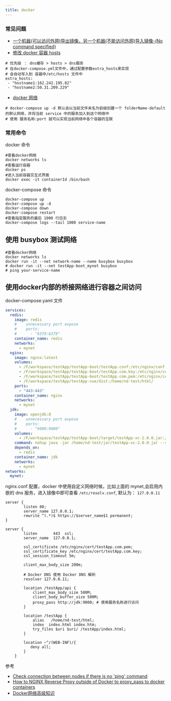 ```yaml
---
title: docker
---
```


### 常见问题

- [一个机器(可以访问外网)导出镜像，另一个机器(不能访问外网)导入镜像-(No command specified)](https://blog.csdn.net/nexus124/article/details/104995251)
- [修改 docker 容器 hosts](https://blog.csdn.net/benben_2015/article/details/88426438)

```shell
# 优先级 ： dns缓存 > hosts > dns服务
# 在docker-compose.yml文件中，通过配置参数extra_hosts来实现
# 会自动写入到 容器中/etc/hosts 文件中
extra_hosts:
 - "hostname1:162.242.195.82"
 - "hostname2:50.31.209.229"
```

- [docker 网络](https://blog.51cto.com/u_13270164/3012377)

````shell
# docker-compose up -d 默认会以当前文件夹名为前缀创建一个 folderName-default 的默认网络，并将当前 service 中的服务加入到这个网络中
# 使用 服务名称:port 就可以实现当前网络中各个容器的互联
````

### 常用命令

docker 命令

```shell
#查看docker网络
docker networks ls
#查看运行容器
docker ps 
#进入当前容器交互式界面
docker exec -it containerId /bin/bash
```

docker-compose 命令

```shell
docker-compose up
docker-compose up -d
docker-compose down
docker-compose restart
#查看指定服务的最后 1000 行日志
docker-compose logs --tail 1000 service-name
```

## 使用 busybox 测试网络

```shell
#查看docker网络
docker networks ls
docker run -it --net network-name --name busybox busybox
# docker run -it --net testApp-boot_mynet busybox
# ping your-service-name
```

## 使用docker内部的桥接网络进行容器之间访问

docker-compose.yaml 文件

```yaml
services:
  redis:
    image: redis
    #    unnecessary port expose
    #    ports:
    #      - "6379:6379"
    container_name: redis
    networks:
      - mynet
  nginx:
    image: nginx:latest
    volumes:
      - /F/workspace/testApp/testApp-boot/testApp.conf:/etc/nginx/conf.d/testApp.conf
      - /F/workspace/testApp/testApp-boot/testApp.com.key:/etc/nginx/cert/testApp.com.key
      - /F/workspace/testApp/testApp-boot/testApp.com.pem:/etc/nginx/cert/testApp.com.pem
      - /F/workspace/testApp/testApp-vue/dist:/home/nd-test/html/
    ports:
      - "443:443"
    container_name: nginx
    networks:
      - mynet
  jdk:
    image: openjdk:8
    #    unnecessary port expose
    #    ports:
    #      - "9000:9000"
    volumes:
      - /F/workspace/testApp/testApp-boot/target/testApp-xc-2.0.0.jar:/home/nd-test/jar/testApp-xc-2.0.0.jar
    command: nohup java -jar /home/nd-test/jar/testApp-xc-2.0.0.jar --spring.profiles.active=prod > /home/nd-test/jar/stdout.log 2>&1 &
    depends_on:
      - redis
    container_name: jdk
    networks:
      - mynet
networks:
  mynet:
```

nginx.conf 配置，docker 中使用自定义网络时候，比如上面的 mynet,会启用内嵌的 dns 服务，进入镜像中即可查看 `/etc/resolv.conf`, 默认为： `127.0.0.11`

```text
server {
		listen 80;
		server_name 127.0.0.1;
		rewrite ^(.*)$ https://$server_name$1 permanent;
}

server {
		listen       443  ssl;
        server_name  127.0.0.1;
		
		ssl_certificate /etc/nginx/cert/testApp.com.pem;
		ssl_certificate_key /etc/nginx/cert/testApp.com.key;
		ssl_session_timeout 5m;
		
	    client_max_body_size 200m;
	    
		# Docker DNS 使用 Docker DNS 解析
        resolver 127.0.0.11;

        location /testApp/api {
            client_max_body_size 500M;
            client_body_buffer_size 500M; 
            proxy_pass http://jdk:9000; # 使用服务名称进行访问
        }
	
	    location /testApp {
	        alias   /home/nd-test/html;
            index  index.html index.htm;
            try_files $uri $uri/ /testApp/index.html;
	    }
        
        location ~^/(WEB-INF)/{ 
           deny all; 
        }
    }

```

参考

- [Check connection between nodes if there is no 'ping' command](https://superuser.com/questions/1270370/check-connection-between-nodes-if-there-is-no-ping-command)
- [How to NGINX Reverse Proxy outside of Docker to proxy_pass to docker containers](https://stackoverflow.com/questions/52823279/how-to-nginx-reverse-proxy-outside-of-docker-to-proxy-pass-to-docker-containers)
- [Docker网络高级知识](https://blog.51cto.com/u_13270164/3012377)
